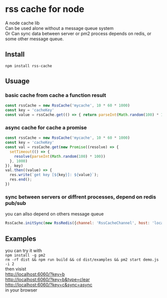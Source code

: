 # rss cache for node 
A node cache lib  
Can be used alone without a message queue system  
Or Can sync data between server or pm2 process depends on redis, or some other message queue.  
 
## Install 
`npm install rss-cache` 
 
## Usuage 
 
### basic cache from cache a function result
```javascript 
const rssCache = new RssCache('mycache', 10 * 60 * 1000)
const key = 'cacheKey'
const value = rssCache.get(() => { return parseInt(Math.random(100) * 100) }, key)
```

### async cache for cache a promise
```javascript 
const rssCache = new RssCache('mycache', 10 * 60 * 1000)
const key = 'cacheKey'
const val = rssCache.get(new Promise((resolve) => {
  setTimeout(() => {
    resolve(parseInt(Math.random(100) * 100))
  }, 1000)
}), key)
val.then((value) => {
  res.write(`get key [${key}]: ${value}`);
  res.end();
})
```

### sync between servers or diffrent processes, depend on redis pub/sub
you can allso depend on others message queue 
```javascript 
RssCache.initSync(new RssRedis({channel: 'RssCacheChannel', host: 'localhost'}))
```

## Examples 
you can try it with  
`npm install -g pm2`  
`rm -rf dist && npm run build && cd dist/examples && pm2 start demo.js -i 2`  
then visist  
[http://localhost:6060/?key=b](http://localhost:6060/?key=b)  
[http://localhost:6060/?key=b&type=clear](http://localhost:6060/?key=b&type=clear)  
[http://localhost:6060/?key=c&sync=async](http://localhost:6060/?key=c&sync=async)  
in your browser
